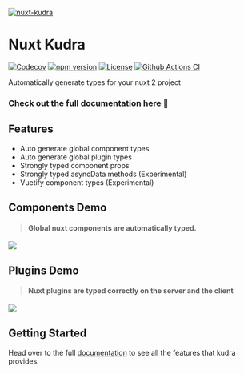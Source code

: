 [![nuxt-kudra](https://jacobgardos.github.io/nuxt-kudra/preview-dark.png)](https://jacobgardos.github.io/nuxt-kudra/)

<h1 >Nuxt Kudra</h1>

[![Codecov][codecov-src]][codecov-href]
[![npm version][npm-version-src]][npm-version-href]
[![License][license-src]][license-href]
[![Github Actions CI][github-actions-ci-src]][github-actions-ci-href]

<p>Automatically generate types for your nuxt 2 project</p>

### Check out the full [documentation here](https://jacobgardos.github.io/nuxt-kudra/) 📖

<!-- Badges -->
<!-- Badges -->

[license-src]: https://flat.badgen.net/github/JacobGardos/nuxt-kudra
[license-href]: https://npmjs.com/package/@nuxtjs/axios
[npm-version-src]: https://flat.badgen.net/npm/v/nuxt-kudra
[npm-version-href]: https://npmjs.com/package/nuxt-kudra
[codecov-src]: https://flat.badgen.net/codecov/c/github/JacobGardos/nuxt-kudra
[codecov-href]: https://codecov.io/gh/JacobGardos/nuxt-kudra
[github-actions-ci-src]: https://github.com/JacobGardos/nuxt-kudra/actions/workflows/ci.yaml/badge.svg
[github-actions-ci-href]: https://github.com/JacobGardos/nuxt-kudra/actions?query=workflow%3Aci

## Features

- Auto generate global component types
- Auto generate global plugin types
- Strongly typed component props
- Strongly typed asyncData methods (Experimental)
- Vuetify component types (Experimental)

## Components Demo

> #### Global nuxt components are automatically typed.

<img src="https://jacobgardos.github.io/nuxt-kudra/demo/components.gif" />

## Plugins Demo

> #### Nuxt plugins are typed correctly on the server and the client

<img src="https://jacobgardos.github.io/nuxt-kudra/demo/components.gif" />

## Getting Started

Head over to the full [documentation](https://jacobgardos.github.io/nuxt-kudra/) to see all the features that kudra provides.
